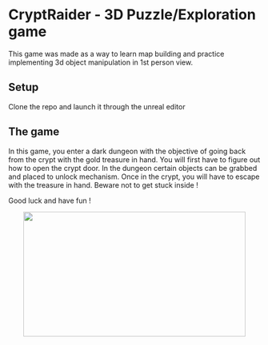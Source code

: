 # CryptRaider - 3D Puzzle/Exploration game

This game was made as a way to learn map building and practice implementing 3d object manipulation in 1st person view.

## Setup 

Clone the repo and launch it through the unreal editor

## The game

In this game, you enter a dark dungeon with the objective of going back from the crypt with the gold treasure in hand. You will first have to figure out how to open the crypt door. In the dungeon certain objects can be grabbed and placed to unlock mechanism. Once in the crypt, you will have to escape with the treasure in hand. Beware not to get stuck inside !

Good luck and have fun !

<p align="center">
  <img src="IntroGif.gif" width="444" height="250"/>
</p>

